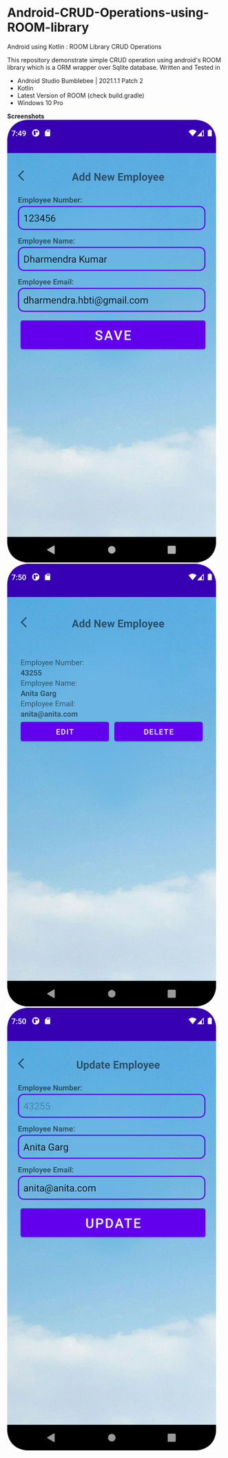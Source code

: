 # Android-CRUD-Operations-using-ROOM-library
Android using Kotlin : ROOM Library CRUD Operations

This repository demonstrate simple CRUD operation using android's ROOM library which is a ORM wrapper over Sqlite database.
Written and Tested in 
* Android Studio Bumblebee | 2021.1.1 Patch 2
* Kotlin
* Latest Version of ROOM (check build.gradle)
* Windows 10 Pro

**Screenshots**
![image description](https://github.com/dharamhbtik/Android-CRUD-Operations-using-ROOM-library/blob/main/Schreenshots/img_demo1.png?raw=true)
![image description](https://github.com/dharamhbtik/Android-CRUD-Operations-using-ROOM-library/blob/main/Schreenshots/img_demo2.png?raw=true)
![image description](https://github.com/dharamhbtik/Android-CRUD-Operations-using-ROOM-library/blob/main/Schreenshots/img_demo3.png?raw=true)
